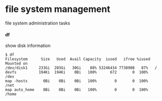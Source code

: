 # file system management
file system administration tasks

#### df
show disk information
```
$ df
Filesystem      Size   Used  Avail Capacity  iused   ifree %iused  Mounted on
/dev/disk1     233Gi  203Gi   30Gi    88% 53246434 7738908   87%   /
devfs          194Ki  194Ki    0Bi   100%      672       0  100%   /dev
map -hosts       0Bi    0Bi    0Bi   100%        0       0  100%   /net
map auto_home    0Bi    0Bi    0Bi   100%        0       0  100%   /home

```
